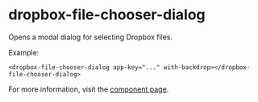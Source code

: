 dropbox-file-chooser-dialog
===========================

Opens a modal dialog for selecting Dropbox files.

Example:

    <dropbox-file-chooser-dialog app-key="..." with-backdrop></dropbox-file-chooser-dialog>

For more information, visit the [component page](https://motemen.github.io/dropbox-file-chooser-dialog/).
